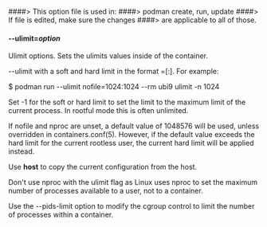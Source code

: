####> This option file is used in:
####>   podman create, run, update
####> If file is edited, make sure the changes
####> are applicable to all of those.
#### **--ulimit**=*option*

Ulimit options. Sets the ulimits values inside of the container.

--ulimit with a soft and hard limit in the format <type>=<soft limit>[:<hard limit>]. For example:

$ podman run --ulimit nofile=1024:1024 --rm ubi9 ulimit -n
1024

Set -1 for the soft or hard limit to set the limit to the maximum limit of the current
process. In rootful mode this is often unlimited.


If nofile and nproc are unset, a default value of 1048576 will be used, unless overridden
in containers.conf(5).  However, if the default value exceeds the hard limit for the current
rootless user, the current hard limit will be applied instead.

Use **host** to copy the current configuration from the host.

Don't use nproc with the ulimit flag as Linux uses nproc to set the
maximum number of processes available to a user, not to a container.

Use the --pids-limit option to modify the cgroup control to limit the number
of processes within a container.
